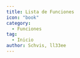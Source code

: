 ```yaml
---
title: Lista de Funciones
icon: "book"
category:
  - Funciones
tag:
  - Inicio
author: Schvis, ll33ee
---
```


<AutoCatalog />


